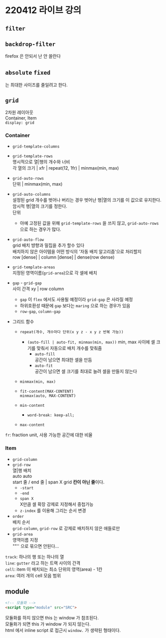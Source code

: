 # 220412 라이브 강의

## `filter`

## `backdrop-filter`
firefox 은 안되서 난 안 쓸란다

## `absolute` `fixed`
는 최대한 사이즈를 줄일려고 한다.

## `grid`
2차원 레이아웃  
Container, Item  
`display: grid`

### Container
- `grid-template-columns`  
- `grid-template-rows`  
  명시적으로 열|행의 개수와 너비  
  각 열의 크기 | xfr | repeat(12, 1fr) | minmax(min, max)
- `grid-auto-rows`  
  단위 | minmax(min, max)
- `grid-auto-columns`  
  설정된 grid 개수를 벗어나 버리는 경우 벗어난 행|열의 크기를 이 값으로 유지한다. 
  암시적 행|열의 크기를 정한다.  
  단위
  - 아예 고정된 값을 위해 `grid-template-rows` 을 쓰지 않고, `grid-auto-rows` 으로 하는 경우가 많다.
- `grid-auto-flow`  
  grid 배치 뱡향과 밀집을 추가 할수 있다  
  배치하지 않은 아이템을 어떤 방식의 '자동 배치 알고리즘'으로 처리할지  
  row [dense] | column [dense] | dense(row dense)
- `grid-template-areas`  
  지정된 영역이름(`grid-area`)으로 각 셀에 배치  

- `gap` - `grid-gap`  
  사이 간격
  xy | row column
  - `gap` 이 `flex` 에서도 사용될 예정이라 `grid-gap` 은 사라질 예정
  - 하위호환성 때문에 `gap` 보다는 `maring` 으로 하는 경우가 있음
  - `row-gap`, `column-gap`

- 그리드 함수
  - `repeat(개수, 개수마다 단위(x y z - x y z 반복 가능))`
    - `(auto-fill | auto-fit, minmax(min, max))`
      min, max 사이에 셀 크기를 맞춰서 자동으로 배치 개수를 맞춰줌
      - `auto-fill`  
        공간이 남으면 최대한 셀을 만듬
      - `auto-fit`  
        공간이 남으면 셀 크기를 최대로 늘려 셀을 만들지 않는다

  - `minmax(min, max)`
  - `fit-content(MAX-CONTENT)`  
    `minmax(auto, MAX-CONTENT)`
  - `min-content`
    - `word-break: keep-all;`
  - `max-content`

`fr`: fraction unit, 사용 가능한 공간에 대한 비율

### Item
- `grid-column`  
- `grid-row`  
  열|행 배치  
  auto auto  
  start 줄 / end 줄 | span X
  grid **칸이 아닌 줄**이다.  
  - `-start`
  - `-end`  
  - `span X`  
      X만큼 셀 확장
  강제로 지정해서 중첩가능  
  - `z-index` 를 이용해 그리는 순서 변경
- `order`  
  배치 순서  
  `grid-column`, `grid-row` 로 강제로 배치하지 않은 애들로만
- `grid-area`  
  영역이름 지정  
  ""'' 으로 묶으면 안된다...
  
`track`: 하나의 행 또는 하나의 열  
`line`: `gutter` 라고 하는 트랙 사이의 간격  
`cell`: item 이 배치되는 최소 단위의 영역(area) - 1칸  
`area`: 여러 개의 cell 모음 범위

## module
```html
<!-- 모듈화 -->
<script type="module" src="SRC">
```
모듈화를 하지 않으면 this 는 window 가 참조된다.  
모듈화가 되면 this 가 window 가 되지 않는다.  
html 에서 inline script 로 접근시 `window.` 가 생략된 형태이다.  